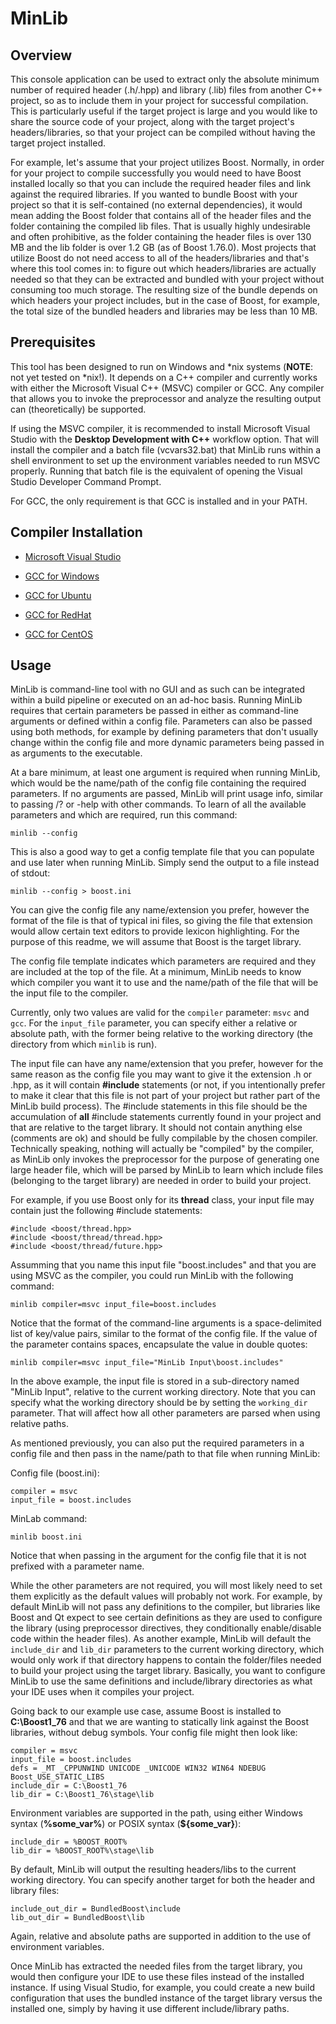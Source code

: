 # MinLib  

## Overview  

This console application can be used to extract only the absolute minimum number of required header (.h/.hpp) and library (.lib) files from another C++ project, so as to include them in your project for successful compilation.  This is particularly useful if the target project is large and you would like to share the source code of your project, along with the target project's headers/libraries, so that your project can be compiled without having the target project installed.  

For example, let's assume that your project utilizes Boost.  Normally, in order for your project to compile successfully you would need to have Boost installed locally so that you can include the required header files and link against the required libraries.  If you wanted to bundle Boost with your project so that it is self-contained (no external dependencies), it would mean adding the Boost folder that contains all of the header files and the folder containing the compiled lib files.  That is usually highly undesirable and often prohibitive, as the folder containing the header files is over 130 MB and the lib folder is over 1.2 GB (as of Boost 1.76.0).  Most projects that utilize Boost do not need access to all of the headers/libraries and that's where this tool comes in:  to figure out which headers/libraries are actually needed so that they can be extracted and bundled with your project without consuming too much storage.  The resulting size of the bundle depends on which headers your project includes, but in the case of Boost, for example, the total size of the bundled headers and libraries may be less than 10 MB.  

## Prerequisites 

This tool has been designed to run on Windows and \*nix systems (**NOTE**: not yet tested on \*nix!).  It depends on a C++ compiler and currently works with either the Microsoft Visual C++ (MSVC) compiler or GCC.  Any compiler that allows you to invoke the preprocessor and analyze the resulting output can (theoretically) be supported.  

If using the MSVC compiler, it is recommended to install Microsoft Visual Studio with the **Desktop Development with C++** workflow option.  That will install the compiler and a batch file (vcvars32.bat) that MinLib runs within a shell environment to set up the environment variables needed to run MSVC properly.  Running that batch file is the equivalent of opening the Visual Studio Developer Command Prompt.  

For GCC, the only requirement is that GCC is installed and in your PATH.   


## Compiler Installation

* [Microsoft Visual Studio](https://visualstudio.microsoft.com/downloads/)  

* [GCC for Windows](http://mingw-w64.org/doku.php)  

* [GCC for Ubuntu](https://linuxize.com/post/how-to-install-gcc-compiler-on-ubuntu-18-04/)  

* [GCC for RedHat](https://developers.redhat.com/HW/gcc-RHEL-7#2__setup_your_development_environment)  

* [GCC for CentOS](https://linuxize.com/post/how-to-install-gcc-compiler-on-centos-7/)  

## Usage  
	 
MinLib is command-line tool with no GUI and as such can be integrated within a build pipeline or executed on an ad-hoc basis.  Running MinLib requires that certain parameters be passed in either as command-line arguments or defined within a config file.  Parameters can also be passed using both methods, for example by defining parameters that don't usually change within the config file and more dynamic parameters being passed in as arguments to the executable.  
	
At a bare minimum, at least one argument is required when running MinLib, which would be the name/path of the config file containing the required parameters.  If no arguments are passed, MinLib will print usage info, similar to passing /? or -help with other commands.  To learn of all the available parameters and which are required, run this command:  

```
minlib --config
```

This is also a good way to get a config template file that you can populate and use later when running MinLib.  Simply send the output to a file instead of stdout:  

```
minlib --config > boost.ini
```
	
You can give the config file any name/extension you prefer, however the format of the file is that of typical ini files, so giving the file that extension would allow certain text editors to provide lexicon highlighting.  For the purpose of this readme, we will assume that Boost is the target library.  

The config file template indicates which parameters are required and they are included at the top of the file.  At a minimum, MinLib needs to know which compiler you want it to use and the name/path of the file that will be the input file to the compiler.  

Currently, only two values are valid for the `compiler` parameter: `msvc` and `gcc`.  For the `input_file` parameter, you can specify either a relative or absolute path, with the former being relative to the working directory (the directory from which `minlib` is run).   

The input file can have any name/extension that you prefer, however for the same reason as the config file you may want to give it the extension .h or .hpp, as it will contain **#include** statements (or not, if you intentionally prefer to make it clear that this file is not part of your project but rather part of the MinLib build process).  The #include statements in this file should be the accumulation of **all** #include statements currently found in your project and that are relative to the target library.  It should not contain anything else (comments are ok) and should be fully compilable by the chosen compiler.  Technically speaking, nothing will actually be "compiled" by the compiler, as MinLib only invokes the preprocessor for the purpose of generating one large header file, which will be parsed by MinLib to learn which include files (belonging to the target library) are needed in order to build your project.  

For example, if you use Boost only for its **thread** class, your input file may contain just the following #include statements:  

```
#include <boost/thread.hpp>
#include <boost/thread/thread.hpp> 
#include <boost/thread/future.hpp>
```

Assumming that you name this input file "boost.includes" and that you are using MSVC as the compiler, you could run MinLib with the following command:  

```
minlib compiler=msvc input_file=boost.includes
```
	
Notice that the format of the command-line arguments is a space-delimited list of key/value pairs, similar to the format of the config file.  If the value of the parameter contains spaces, encapsulate the value in double quotes:  

```
minlib compiler=msvc input_file="MinLib Input\boost.includes"
```
	
In the above example, the input file is stored in a sub-directory named "MinLib Input", relative to the current working directory.  Note that you can specify what the working directory should be by setting the `working_dir` parameter.  That will affect how all other parameters are parsed when using relative paths.  

As mentioned previously, you can also put the required parameters in a config file and then pass in the name/path to that file when running MinLib:   

Config file (boost.ini):  

```
compiler = msvc
input_file = boost.includes
```
	
MinLab command:  

```
minlib boost.ini
```
	
Notice that when passing in the argument for the config file that it is not prefixed with a parameter name.  

While the other parameters are not required, you will most likely need to set them explicitly as the default values will probably not work.  For example, by default MinLib will not pass any definitions to the compiler, but libraries like Boost and Qt expect to see certain definitions as they are used to configure the library (using preprocessor directives, they conditionally enable/disable code within the header files).  As another example, MinLib will default the `include_dir` and `lib_dir` parameters to the current working directory, which would only work if that directory happens to contain the folder/files needed to build your project using the target library.  Basically, you want to configure MinLib to use the same definitions and include/library directories as what your IDE uses when it compiles your project.  

Going back to our example use case, assume Boost is installed to **C:\Boost1_76** and that we are wanting to statically link against the Boost libraries, without debug symbols.  Your config file might then look like:  

```
compiler = msvc
input_file = boost.includes
defs = _MT _CPPUNWIND UNICODE _UNICODE WIN32 WIN64 NDEBUG Boost_USE_STATIC_LIBS
include_dir = C:\Boost1_76
lib_dir = C:\Boost1_76\stage\lib
```

Environment variables are supported in the path, using either Windows syntax (**%some_var%**) or POSIX syntax (**${some_var}**):  

```
include_dir = %BOOST_ROOT%
lib_dir = %BOOST_ROOT%\stage\lib
```

By default, MinLib will output the resulting headers/libs to the current working directory.  You can specify another target for both the header and library files:  
  
```
include_out_dir = BundledBoost\include
lib_out_dir = BundledBoost\lib
```

Again, relative and absolute paths are supported in addition to the use of environment variables.  

Once MinLib has extracted the needed files from the target library, you would then configure your IDE to use these files instead of the installed instance.  If using Visual Studio, for example, you could create a new build configuration that uses the bundled instance of the target library versus the installed one, simply by having it use different include/library paths.  
